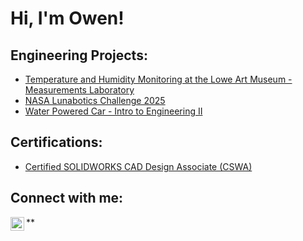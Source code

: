 <h1>Hi, I'm Owen! </h1>

<h2>Engineering Projects:</h2>

  - [Temperature and Humidity Monitoring at the Lowe Art Museum - Measurements Laboratory](https://github.com/owen3522/Temperature-and-Humidity-Monitoring-at-the-Lowe-Art-Museum/tree/main)
  - [NASA Lunabotics Challenge 2025](https://github.com/owen3522/Lunabotics)
  - [Water Powered Car - Intro to Engineering II](112URL)

<h2>Certifications:</h2>

- [Certified SOLIDWORKS CAD Design Associate (CSWA)](https://github.com/owen3522/SOLIDWORKS-Certification/blob/main/README.md)

<h2> Connect with me:</h2>

**[<img align="left" alt="JoshMadakor | LinkedIn" width="22px" src="https://cdn.jsdelivr.net/npm/simple-icons@v3/icons/linkedin.svg" />][linkedin]

[linkedin]: www.linkedin.com/in/owen-duffy-1ab1b333a/


<!--
**joshmadakor1/joshmadakor1** is a ✨ _special_ ✨ repository because its `README.md` (this file) appears on your GitHub profile.

Here are some ideas to get you started:

- 🔭 I’m currently working on ...
- 🌱 I’m currently learning ...
- 👯 I’m looking to collaborate on ...
- 🤔 I’m looking for help with ...
- 💬 Ask me about ...
- 📫 How to reach me: ...
- 😄 Pronouns: ...
- ⚡ Fun fact: ...
-->
